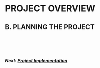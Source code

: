 # PROJECT OVERVIEW
## B. PLANNING THE PROJECT






<br><br><br>
##### Next: [Project Implementation](C-PROJECT_IMPLEMENTATION.md)
